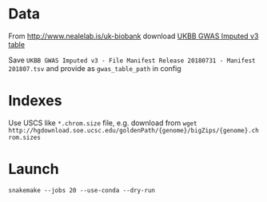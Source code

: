 # Data

From  http://www.nealelab.is/uk-biobank download [UKBB GWAS Imputed v3 table](https://docs.google.com/spreadsheets/d/1kvPoupSzsSFBNSztMzl04xMoSC3Kcx3CrjVf4yBmESU/edit?ts=5b5f17db#gid=178908679)

Save `UKBB GWAS Imputed v3 - File Manifest Release 20180731 - Manifest 201807.tsv` and provide as `gwas_table_path` in config

# Indexes

Use USCS like `*.chrom.size` file, e.g. download from `wget http://hgdownload.soe.ucsc.edu/goldenPath/{genome}/bigZips/{genome}.chrom.sizes`

# Launch

`snakemake --jobs 20 --use-conda --dry-run`
